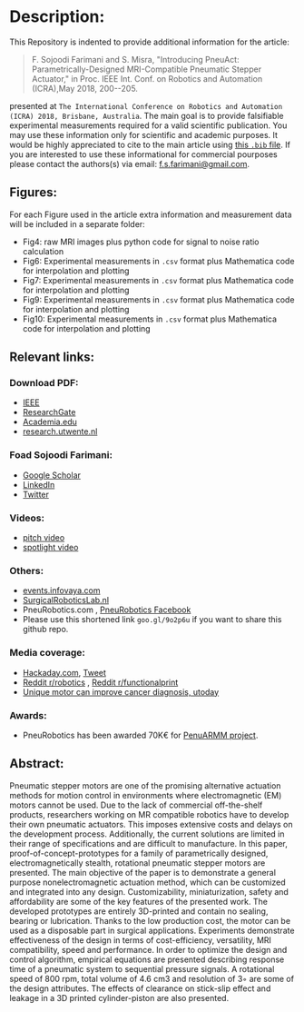 # Description:
This Repository is indented to provide additional information for the article:

>  F. Sojoodi Farimani and S. Misra, "Introducing PneuAct: Parametrically-Designed MRI-Compatible Pneumatic Stepper Actuator," in Proc. IEEE Int. Conf. on Robotics and Automation (ICRA),May 2018, 200--205.

presented at `The International Conference on Robotics and Automation (ICRA) 2018, Brisbane, Australia`. The main goal is to provide falsifiable experimental measurements required for a valid scientific publication. You may use these information only for scientific and academic purposes. It would be highly appreciated to cite to the main article using [this `.bib` file](https://github.com/Foadsf/PneuAct_ICRA2018/blob/master/ref.bib). If you are interested to use these informational for commercial pourposes please contact the authors(s) via email: f.s.farimani@gmail.com.

## Figures:
For each Figure used in the article extra information and measurement data will be included in a separate folder:
* Fig4: raw MRI images plus python code for signal to noise ratio calculation
* Fig6: Experimental measurements in `.csv` format plus Mathematica code for interpolation and plotting
* Fig7: Experimental measurements in `.csv` format plus Mathematica code for interpolation and plotting
* Fig9: Experimental measurements in `.csv` format plus Mathematica code for interpolation and plotting
* Fig10: Experimental measurements in `.csv` format plus Mathematica code for interpolation and plotting

## Relevant links:

### Download PDF:
* [IEEE](https://ieeexplore.ieee.org/document/8462697)
* [ResearchGate](https://www.researchgate.net/publication/325895726_Introducing_PneuAct_Parametrically-Designed_MRI-Compatible_Pneumatic_Stepper_Actuator)
* [Academia.edu](https://www.academia.edu/36884989/Introducing_PneuAct_Parametrically-Designed_MRI-Compatible_Pneumatic_Stepper_Actuator)
* [research.utwente.nl](https://research.utwente.nl/en/publications/introducing-pneuact-parametrically-designed-mri-compatible-pneuma)

### Foad Sojoodi Farimani:
* [Google Scholar](https://scholar.google.com/citations?user=Ph6E9AoAAAAJ&hl=en)
* [LinkedIn](https://www.linkedin.com/in/fsfarimani)
* [Twitter](https://twitter.com/fsfarimani)

### Videos:
* [pitch video](https://www.youtube.com/watch?v=YaAEoC46jfk)
* [spotlight video](https://www.youtube.com/watch?v=jB3x-_ucTVM)

### Others:
* [events.infovaya.com](https://events.infovaya.com/presentation?id=33624)
* [SurgicalRoboticsLab.nl](http://www.surgicalroboticslab.nl/publications/introducing-pneuact-parametrically-designed-non-electromagnetic-pneumatic-stepper-actuator/)
* PneuRobotics.com , [PneuRobotics Facebook](https://www.facebook.com/PneuRobotics)
* Please use this shortened link `goo.gl/9o2p6u` if you want to share this github repo.

### Media coverage:
* [Hackaday.com](https://hackaday.com/2018/07/26/an-mri-safe-3d-printed-pneumatic-stepper-motor/), [Tweet](https://twitter.com/hackaday/status/1022572481901682691)
* [Reddit r/robotics](https://www.reddit.com/r/robotics/comments/8t0873/i_made_a_pneumatic_stepper_motor_for_mri_guided/) , [Reddit r/functionalprint](https://www.reddit.com/r/functionalprint/comments/8szqrk/i_made_a_fully_3d_printed_mri_compatible/)
* [Unique motor can improve cancer diagnosis, utoday](https://www.utoday.nl/science/65785/unique-motor-can-improve-cancer-diagnosis)

### Awards:
* PneuRobotics has been awarded 70K€ for [PenuARMM project](https://www.utwente.nl/en/business/research-education/innovation-programmes/pioneers-in-healthcare/projects-archief/projects2018/). 

## Abstract:
Pneumatic stepper motors are one of the promising alternative actuation methods for motion control in environments where electromagnetic (EM) motors cannot be used. Due to the lack of commercial off-the-shelf products, researchers working on MR compatible robotics have to develop their own pneumatic actuators. This imposes extensive costs and delays on the development process. Additionally, the current solutions are limited in their range of specifications and are difficult to manufacture. In this paper, proof-of-concept-prototypes for a family of parametrically designed, electromagnetically stealth, rotational pneumatic stepper motors are presented. The main objective of the paper is to demonstrate a general purpose nonelectromagnetic actuation method, which can be customized and integrated into any design. Customizability, miniaturization, safety and affordability are some of the key features of the presented work. The developed prototypes are entirely 3D-printed and contain no sealing, bearing or lubrication. Thanks to the low production cost, the motor can be used as a disposable part in surgical applications. Experiments demonstrate effectiveness of the design in terms of cost-efficiency, versatility, MRI compatibility, speed and performance. In order to optimize the design and control algorithm, empirical equations are presented describing response time of a pneumatic system to sequential pressure signals. A rotational speed of 800 rpm, total volume of
4.6 cm3 and resolution of 3◦ are some of the design attributes. The effects of clearance on stick-slip effect and leakage in a 3D
printed cylinder-piston are also presented.

